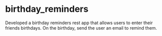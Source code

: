 # birthday_reminders
Developed a birthday reminders rest app that allows users to enter their friends birthdays. On the birthday, send the user an email to remind them.
